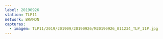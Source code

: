 ```yaml
---
label: 20190926
station: TLP11
network: BRAMON
capturas:
  - imagem: TLP11/2019/201909/20190926/M20190926_011234_TLP_11P.jpg
---
```

